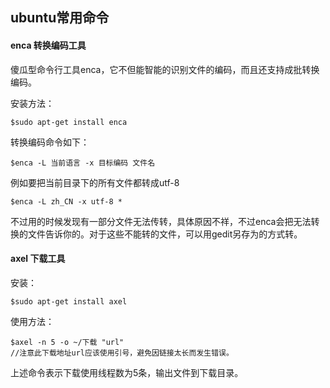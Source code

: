 ## ubuntu常用命令

#### enca 转换编码工具

傻瓜型命令行工具enca，它不但能智能的识别文件的编码，而且还支持成批转换编码。

安装方法：

    $sudo apt-get install enca

转换编码命令如下：

    $enca -L 当前语言 -x 目标编码 文件名

例如要把当前目录下的所有文件都转成utf-8

    $enca -L zh_CN -x utf-8 *

不过用的时候发现有一部分文件无法传转，具体原因不祥，不过enca会把无法转换的文件告诉你的。对于这些不能转的文件，可以用gedit另存为的方式转。

#### axel 下载工具

安装：

    $sudo apt-get install axel

使用方法：

    $axel -n 5 -o ~/下载 "url"
    //注意此下载地址url应该使用引号，避免因链接太长而发生错误。

上述命令表示下载使用线程数为5条，输出文件到下载目录。
